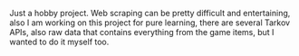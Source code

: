Just a hobby project. Web scraping can be pretty difficult and entertaining, also I am working on this project for pure learning, there are several Tarkov APIs, also raw data that contains everything from the game items, but I wanted to do it myself too.
